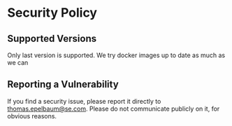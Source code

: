 # Security Policy

## Supported Versions

Only last version is supported. We try docker images up to date as much as we can

## Reporting a Vulnerability

If you find a security issue, please report it directly to thomas.epelbaum@se.com. Please do not communicate publicly on it, for obvious reasons.
